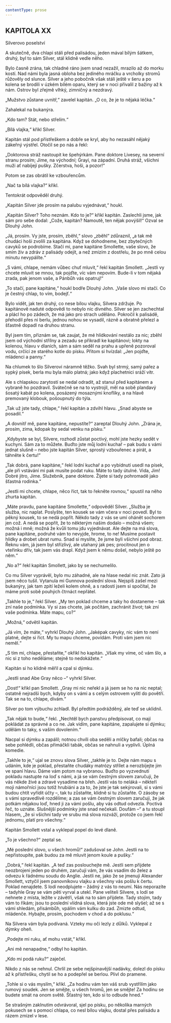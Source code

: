 ```yaml
---
contentType: prose
---
```


## KAPITOLA XX  
Silverovo poselství

A skutečně, dva chlapi stáli před palisádou, jeden mával bílým šátkem, druhý, byl to sám Silver, stál klidně vedle něho.

Bylo časně zrána, tak chladné ráno jsem snad nezažil, mrazilo až do morku kostí. Nad námi byla jasná obloha bez jediného mráčku a vrcholky stromů růžověly od slunce. Silver a jeho pobočník však stáli ještě v šeru a po kolena se brodili v úzkém bílém oparu, který se v noci přivalil z bažiny až k nám. Ostrov byl zřejmě vlhký, zimničný a nezdravý.

„Mužstvo zůstane uvnitř,“ zavelel kapitán. „O co, že je to nějaká léčka.“

Zahalekal na bukanýra.

„Kdo tam? Stát, nebo střelím.“

„Bílá vlajka,“ křikl Silver.

Kapitán stál pod přístřeškem a dobře se kryl, aby ho nezasáhl nějaký zákeřný výstřel. Otočil se po nás a řekl:

„Doktorova stráž nastoupit ke špehýrkám. Pane doktore Livesey, na severní stranu prosím; Jime, na východní; Grayi, na západní. Druhá stráž, všichni muži ať nabíjejí pušky. Zčerstva, hoši, a pozor!“

Potom se zas obrátil ke vzbouřencům.

„Nač ta bílá vlajka?“ křikl.

Tentokrát odpověděl druhý.

„Kapitán Silver jde prosím na palubu vyjednávat,“ houkl.

„Kapitán Silver? Toho neznám. Kdo to je?“ křikl kapitán. Zaslechli jsme, jak sám pro sebe dodal: „Cože, kapitán? Namoutě, ten nějak povýšil!“ Ozval se Dlouhý John.

„Já, prosím. Vy jste, prosím, zběhl,“ slovo „zběhl“ zdůraznil, „a tak mě chudáci hoši zvolili za kapitána. Když se dohodneme, bez zbytečných cavyků se podrobíme. Stačí mi, pane kapitáne Smollette, vaše slovo, že smím živ a zdráv z palisády odejít, a než zmizím z dostřelu, že po mně celou minutu nevypálíte.“

„S vámi, chlape, nemám vůbec chuť mluvit,“ řekl kapitán Smollett. „Jestli vy chcete mluvit se mnou, tak pojďte, víc vám nepovím. Bude-li v tom nějaká zrada, pak jenom vaše, a Pánbůh vás opatruj!“

„To stačí, pane kapitáne,“ houkl bodře Dlouhý John. „Vaše slovo mi stačí. Co je čestný chlap, to vím, bodejť.“

Bylo vidět, jak ten druhý, co nese bílou vlajku, Silvera zdržuje. Po kapitánově naduté odpovědi to nebylo nic divného. Silver se jen zachechtal a plácl ho po zádech, že má jako pro strach uděláno. Pokročil k palisádě, přehodil přes ni berlu, jednou nohou se vysadil, rázně a obratně přelezl a šťastně dopadl na druhou stranu.

Byl jsem tím, přiznám se, tak zaujat, že mé hlídkování nestálo za nic; zběhl jsem od východní střílny a zezadu se přikradl ke kapitánovi; lokty na kolenou, hlavu v dlaních, sám a sám seděl na prahu a upřeně pozoroval vodu, crčící ze starého kotle do písku. Přitom si hvízdal: „Jen pojďte, mládenci a panny.“

Na chlumek to šlo Silverovi náramně těžko. Svah byl strmý, samý pařez a sypký písek, berla mu byla málo platná; jako když plachetnici sráží vítr.

Ale s chlapskou zarytostí se nedal odradit, až stanul před kapitánem a vybraně ho pozdravil. Svátečně se na to vystrojil, měl na sobě plandavý šosatý kabát po kolena, posázený mosaznými knoflíky, a na hlavě premovaný klobouk, pošoupnutý do týla.

„Tak už jste tady, chlape,“ řekl kapitán a zdvihl hlavu. „Snad abyste se posadil.“

„A dovnitř mě, pane kapitáne, nepustíte?“ zareptal Dlouhý John. „Zrána je, prosím, zima, kdopak by sedal venku na písku.“

„Kdybyste se byl, Silvere, rozhodl zůstat poctivý, mohl jste hezky sedět v kuchyni. Sám za to můžete. Buďto jste můj lodní kuchař – pak budu s vámi jednat slušně – nebo jste kapitán Silver, sprostý vzbouřenec a pirát, a táhněte k čertu!“

„Tak dobrá, pane kapitáne,“ řekl lodní kuchař a po vybídnutí usedl na písek, „ale při vstávání mi pak musíte podat ruku. Máte to tady útulné. Vida, Jim! Dobré jitro, Jime. Služebník, pane doktore. Žijete si tady pohromadě jako šťastná rodinka.“

„Jestli mi chcete, chlape, něco říct, tak to řekněte rovnou,“ spustil na něho zhurta kapitán.

„Máte pravdu, pane kapitáne Smollette,“ odpověděl Silver. „Služba je služba, nic naplat. Poslyšte, ten kousek se vám včera v noci povedl. Byl to pěkný kousek, to se nedá popřít. Někdo tady z vás se umí ohánět sochorem jen což. A nedá se popřít, že to některým našim dodalo – možná všem; možná i mně; možná že kvůli tomu jdu vyjednávat. Ale dejte na má slova, pane kapitáne, podruhé vám to nevyjde, hrome, to ne! Musíme postavit hlídky a drobet ubrat rumu. Snad si myslíte, že jsme byli všichni pod obraz. Řeknu vám, já jsem byl střízlivý, ale utahaný jak pes; procitnout jen o vteřinku dřív, tak jsem vás drapl. Když jsem k němu došel, nebylo ještě po něm.“

„No a?“ řekl kapitán Smollett, jako by se nechumelilo.

Co mu Silver vyprávěl, bylo mu záhadné, ale na hlase nedal nic znát. Zato já jsem něco tušil. Vytanula mi Gunnova poslední slova. Nejspíš zašel mezi bukanýry, jak tam zpití leželi kolem ohně, a s radostí jsem si spočítal, že máme proti sobě pouhých čtrnáct nepřátel.

„Takhle to je,“ řekl Silver. „My ten poklad chceme a taky ho dostaneme – tak zní naše podmínka. Vy si zas chcete, jak počítám, zachránit život; tak zní vaše podmínka. Máte mapu, co?“

„Možná,“ odvětil kapitán.

„Já vím, že máte,“ vyhrkl Dlouhý John. „Jaképak cavyky, nic vám to není platné, dejte si říct. My tu mapu chceme, povídám. Proti vám jsem nic neměl.“

„S tím mi, chlape, přestaňte,“ okřikl ho kapitán. „Však my víme, oč vám šlo, a nic si z toho neděláme; stejně to nedokážete.“

Kapitán si ho klidně měřil a cpal si dýmku.

„Jestli snad Abe Gray něco –“ vyhrkl Silver.

„Dost!“ křikl pan Smollett. „Gray mi nic neřekl a já jsem se ho na nic neptal; ostatně nejradši bych, kdyby on s vámi a s celým ostrovem vylítl do povětří. Tak se na to, chlape, dívám.“

Silver po tom výbuchu zchladl. Byl předtím podrážděný, ale teď se uklidnil.

„Tak nějak to bude,“ řekl. „Nechtěl bych panstvu předpisovat, co mají pokládat za správné a co ne. Jak vidím, pane kapitáne, zapalujete si dýmku; udělám to taky, s vaším dovolením.“

Nacpal si dýmku a zapálil; notnou chvíli oba seděli a mlčky bafali; občas na sebe pohlédli, občas přimáčkli tabák, občas se nahnuli a vyplivli. Úplná komedie.

„Takhle to je,“ ujal se znovu slova Silver, „takhle je to. Dejte nám mapu s udáním, kde je poklad, přestaňte chudáky matrózy střílet a nerozbíjejte jim ve spaní hlavu. Dáme vám potom na vybranou. Buďto po vyzvednutí pokladu nastupte na loď s námi, a já se vám čestným slovem zaručuji, že vás někde živé a zdravé vysadíme na břeh. Jestli vás to neláká – někteří moji námořníci jsou totiž hrubiáni a za to, že jste je tak sekýrovali, si s vámi budou chtít vyřídit účty –, tak tu zůstaňte, klidně si tu zůstaňte. O zásoby se s vámi spravedlivě rozdělíme; a zas se vám čestným slovem zaručuji, že jak potkám nějakou loď, hned ji za vámi pošlu, aby vás odtud odvezla. Poctivá řeč, to uznáte. Slušnější podmínky jste snad nečekali. Doufám –“ a tu stoupl hlasem, „že si všichni tady ve srubu má slova rozváží, protože co jsem řekl jednomu, platí pro všechny.“

Kapitán Smollett vstal a vyklepal popel do levé dlaně.

„To je všechno?“ zeptal se.

„Mé poslední slovo, u všech hromů!“ zadušoval se John. Jestli na to nepřistoupíte, pak budou za mě mluvit jenom koule a pušky.“

„Dobrá,“ řekl kapitán. „A teď zas poslouchejte mě. Jestli sem přijdete neozbrojeni jeden po druhém, zaručuji vám, že vás vsadím do želez a odvezu k řádnému soudu do Anglie. Jestli ne, jako že se jmenuji Alexander Smollett, vztyčil jsem panovníkovu vlajku a všechny vás pošlu k čertu. Poklad nenajdete. S lodí neodplujete – žádný z vás to neumí. Nás neporazíte – tadyhle Gray se vám pěti vyrval a utekl. Pane veliteli Silvere, s lodí se nehnete z místa, ležíte v závětří, však na to sám přijdete. Tady stojím, tady vám to říkám; jsou to poslední vlídná slova, která jste ode mě slyšel; až se s vámi shledám, přisámbůh, vpálím vám kulku do zad. Zmizte odtud, mládenče. Hybajte, prosím, pochodem v chod a do poklusu.“

Na Silvera vám byla podívaná. Vzteky mu oči lezly z důlků. Vyklepal z dýmky oheň.

„Podejte mi ruku, ať mohu vstát,“ křikl.

„Ani mě nenapadne,“ odbyl ho kapitán.

„Kdo mi podá ruku?“ zaječel.

Nikdo z nás se nehnul. Chrlil ze sebe nejšpinavější nadávky, dolezl do písku až k přístřešku, chytil se ho a podepřel se berlou. Plivl do pramene.

„Tohle si o vás myslím,“ křikl. „Za hodinu vám ten váš srub vystřílím jako rumový soudek. Jen se smějte, u všech hromů, jen se smějte! Za hodinu se budete smát na onom světě. Šťastný ten, kdo si to odbude hned.“

Se strašným zaklnutím odvrávoral, sjel po písku, po několika marných pokusech se s pomocí chlapa, co nesl bílou vlajku, dostal přes palisádu a rázem zmizel v lese.
